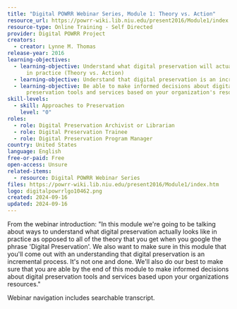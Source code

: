 ```yaml
---
title: "Digital POWRR Webinar Series, Module 1: Theory vs. Action"
resource_url: https://powrr-wiki.lib.niu.edu/present2016/Module1/index.htm
resource-type: Online Training - Self Directed
provider: Digital POWRR Project
creators:
  - creator: Lynne M. Thomas
release-year: 2016
learning-objectives:
  - learning-objective: Understand what digital preservation will actually look like
      in practice (Theory vs. Action)​
  - learning-objective: Understand that digital preservation is an incremental process​
  - learning-objective: Be able to make informed decisions about digital
      preservation tools and services based on your organization's resources​
skill-levels:
  - skill: Approaches to Preservation
    level: "0"
roles:
  - role: Digital Preservation Archivist or Librarian
  - role: Digital Preservation Trainee
  - role: Digital Preservation Program Manager
country: United States
language: English
free-or-paid: Free
open-access: Unsure
related-items:
  - resource: Digital POWRR Webinar Series
files: https://powrr-wiki.lib.niu.edu/present2016/Module1/index.htm
logo: digitalpowrrlgo10462.png
created: 2024-09-16
updated: 2024-09-16
---
```

From the webinar introduction: "In this module we're going to be talking about ways to understand what digital preservation actually looks like in practice as opposed to all of the theory that you get when you google the phrase 'Digital Preservation'. We also want to make sure in this module that you'll come out with an understanding that digital preservation is an incremental process. It's not one and done. We'll also do our best to make sure that you are able by the end of this module to make informed decisions about digital preservation tools and services based upon your organizations resources." 

Webinar navigation includes searchable transcript.
